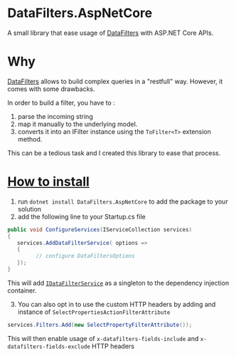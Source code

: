 #  DataFilters.AspNetCore <!-- omit in toc -->

A small library that ease usage of [DataFilters][datafilters-nupkg] with ASP.NET Core APIs.

# Why
[DataFilters][datafilters-nupkg] allows to build complex queries in a "restfull" way.
However, it comes with some drawbacks.

In order to build a filter, you have to :

1. parse the incoming string
2. map it manually to the underlying model.
2. converts it into an IFilter instance using the `ToFilter<T>` extension method.

This can be a tedious task and I created this library to ease that process.


# <a href='#' id='how-to-install'>How to install</a>

1. run `dotnet install DataFilters.AspNetCore` to add the package to your solution
2. add the following line to your Startup.cs file

```csharp
public void ConfigureServices(IServiceCollection services)
{
   services.AddDataFilterService( options => 
   {
         // configure DataFiltersOptions
   });
}
```
This will add [`IDataFilterService`](/src/DataFilters.AspNetCore/IDataFilterService.cs) as a singleton to the dependency injection container.

3. You can also opt in to use the custom HTTP headers by adding and instance of `SelectPropertiesActionFilterAttribute`
```csharp
services.Filters.Add(new SelectPropertyFilterAttribute());
```

This will then enable usage of `x-datafilters-fields-include` and `x-datafilters-fields-exclude` HTTP headers


[datafilters-nupkg]: https://nuget.org/packages/DataFilters